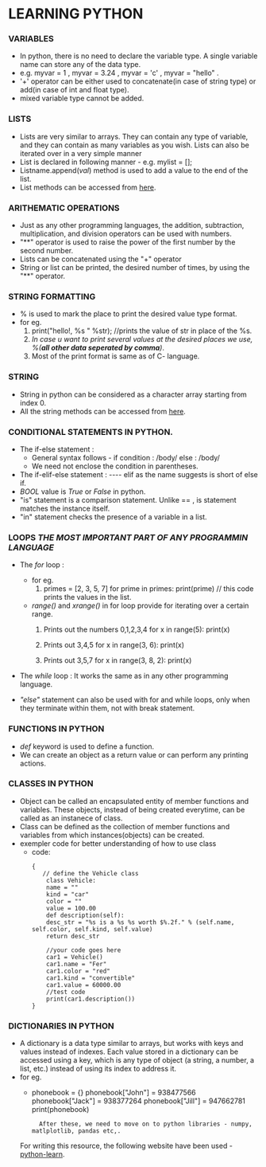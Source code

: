 # LEARNING PYTHON

### VARIABLES
- In python, there is no need to declare the variable type. A single variable name can store any of the data type.
- e.g. myvar = 1 , myvar = 3.24 , myvar = 'c' , myvar = "hello" .
- '+' operator can be either used to concatenate(in case of string type) or add(in case of int and float type).
- mixed variable type cannot be added.

### LISTS
- Lists are very similar to arrays. They can contain any type of variable, and they can contain as many variables as you wish. Lists can also be iterated over  in a very simple manner
- List is declared in following manner - e.g. mylist = [];
- Listname.append(*val*) method is used to add a value to the end of the list.
- List methods can be accessed from [here](https://www.w3schools.com/python/python_ref_list.asp).

### ARITHEMATIC OPERATIONS
- Just as any other programming languages, the addition, subtraction, multiplication, and division operators can be used with numbers.
- "**" operator is used to raise the power of the first number by the second number.
- Lists can be concatenated using the "+" operator
- String or list can be printed, the desired number of times, by using the "**" operator.

### STRING FORMATTING
- % is used to mark the place to print the desired value type format.
- for eg. 
    1. print("hello!, %s " %str);   //prints the value of str in place of the %s.
    2. *In case u want to print several values at the desired places we use, %(**all other data seperated by comma**)*.
    3. Most of the print format is same as of C- language.

### STRING
- String in python can be considered as a character array starting from index 0.
- All the string methods can be accessed from [here](https://www.w3schools.com/python/python_ref_string.asp).

### CONDITIONAL STATEMENTS IN PYTHON.
- The if-else statement :
    - General syntax follows - if condition : /body/        else : /body/
    - We need not enclose the condition in parentheses.
- The if-elif-else statement :  ----    elif as the name suggests is short of else if.
- *BOOL* value is *True* or *False* in python.
- "is" statement is a comparison statement. Unlike == , is statement matches the instance itself.
- "in" statement checks the presence of a variable in a list.

### LOOPS *THE MOST IMPORTANT PART OF ANY PROGRAMMIN LANGUAGE*
- The *for* loop : 
    - for eg.
        1.  primes = [2, 3, 5, 7]
            for prime in primes:
            print(prime)
            // this code prints the values in the list.
    - *range()* and *xrange()* in for loop provide for iterating over a certain range.
        1.  Prints out the numbers 0,1,2,3,4
            for x in range(5):
            print(x)

        2.  Prints out 3,4,5
            for x in range(3, 6):
            print(x)

        3.  Prints out 3,5,7
            for x in range(3, 8, 2):
            print(x)

- The *while* loop : It works the same as in any other programming language. 
- *"else"* statement can also be used with for and while loops, only when they terminate within them, not with break statement.

### FUNCTIONS IN PYTHON
- *def* keyword is used to define a function.
- We can create an object as a return value or can perform any printing actions.

### CLASSES IN PYTHON
- Object can be called an encapsulated entity of member functions and variables. These objects, instead of being created everytime, can be called as an instanece of class. 
- Class can be defined as the collection of member functions and variables from which instances(objects) can be created. 
- exempler code for better understanding of how to use class
    - code:
        ~~~
        {
           // define the Vehicle class
            class Vehicle:
            name = ""
            kind = "car"
            color = ""
            value = 100.00
            def description(self):
            desc_str = "%s is a %s %s worth $%.2f." % (self.name, self.color, self.kind, self.value)
            return desc_str

            //your code goes here
            car1 = Vehicle()
            car1.name = "Fer"
            car1.color = "red"
            car1.kind = "convertible"
            car1.value = 60000.00
            //test code
            print(car1.description())
        }
        ~~~

### DICTIONARIES IN PYTHON
- A dictionary is a data type similar to arrays, but works with keys and values instead of indexes. Each value stored in a dictionary can be accessed using a   key, which is any type of object (a string, a number, a list, etc.) instead of using its index to address it. 
- for eg.
    -   phonebook = {}
        phonebook["John"] = 938477566
        phonebook["Jack"] = 938377264
        phonebook["Jill"] = 947662781
        print(phonebook)


              After these, we need to move on to python libraries - numpy, matlplotlib, pandas etc,.
    For writing this resource, the following website have been used - [python-learn](https://www.learnpython.org/en/Welcome).






